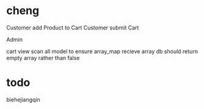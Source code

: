 cheng
==============



Customer add Product to Cart
 Customer submit Cart

Admin 

cart view
 scan all model to ensure array_map recieve array
 db should return empty array rather than false


todo
====
biehejiangqin
